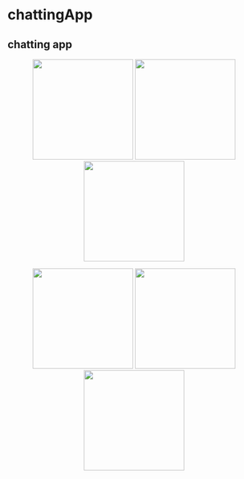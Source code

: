 # chattingApp
chatting app
---------------

<p align="center">
  <img src="https://user-images.githubusercontent.com/109741733/230160388-36331019-294e-4071-b205-e2290c22a409.jpg" width="200"/>
  <img src="https://user-images.githubusercontent.com/109741733/230135821-dc9e2a4d-1ab9-4289-8cf8-bf4e60346e7f.jpg" width="200"/>
  <img src="https://user-images.githubusercontent.com/109741733/229901879-b9355962-145a-4100-bf92-b236aabd6d6a.jpg" width="200" />
</p>

<p align="center">
  <img src="https://user-images.githubusercontent.com/109741733/229901891-bc3d6522-1ea3-416b-a000-8f1fb251f818.jpg" width="200"/>
  <img src="https://user-images.githubusercontent.com/109741733/229901886-e6b3aee3-009f-4eee-9481-0e8b222cb5ce.jpg" width="200"/>
  <img src="https://user-images.githubusercontent.com/109741733/229901893-131d4375-5483-439a-a3a9-eb8c673447bd.jpg" width="200"/>
</p>
